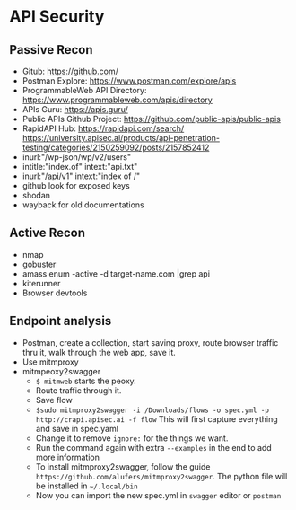 # API Security
## Passive Recon
- Gitub: https://github.com/ 
- Postman Explore: https://www.postman.com/explore/apis
- ProgrammableWeb API Directory: https://www.programmableweb.com/apis/directory 
- APIs Guru: https://apis.guru/ 
- Public APIs Github Project: https://github.com/public-apis/public-apis 
- RapidAPI Hub: https://rapidapi.com/search/ 
https://university.apisec.ai/products/api-penetration-testing/categories/2150259092/posts/2157852412
- inurl:"/wp-json/wp/v2/users"
- intitle:"index.of" intext:"api.txt"
- inurl:"/api/v1" intext:"index of /"
- github look for exposed keys
- shodan
- wayback for old documentations

## Active Recon
- nmap
- gobuster
- amass enum -active -d target-name.com |grep api
- kiterunner
- Browser devtools

## Endpoint analysis
- Postman, create a collection, start saving proxy, route browser traffic thru it, walk through the web app, save it.
- Use mitmproxy
- mitmpeoxy2swagger
    - `$ mitmweb` starts the peoxy.
    - Route traffic through it.
    - Save flow
    - `$sudo mitmproxy2swagger -i /Downloads/flows -o spec.yml -p http://crapi.apisec.ai -f flow` This will first capture everything and save in spec.yaml
    - Change it to remove `ignore:` for the things we want.
    - Run the command again with extra `--examples` in the end to add more information
    - To install mitmproxy2swagger, follow the guide `https://github.com/alufers/mitmproxy2swagger`. The python file will be installed in `~/.local/bin`
    - Now you can import the new spec.yml in `swagger` editor or `postman`

